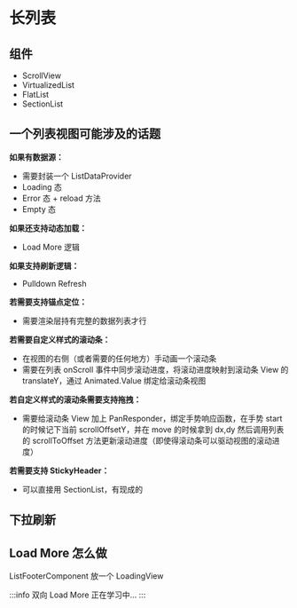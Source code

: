 # 长列表

## 组件

- ScrollView
- VirtualizedList
- FlatList
- SectionList

## 一个列表视图可能涉及的话题

**如果有数据源：**
- 需要封装一个 ListDataProvider
- Loading 态
- Error 态 + reload 方法
- Empty 态

**如果还支持动态加载：**
- Load More 逻辑

**如果支持刷新逻辑：**
- Pulldown Refresh

**若需要支持锚点定位：**
- 需要渲染层持有完整的数据列表才行

**若需要自定义样式的滚动条：**
- 在视图的右侧（或者需要的任何地方）手动画一个滚动条
- 需要在列表 onScroll 事件中同步滚动进度，将滚动进度映射到滚动条 View 的 translateY，通过 Animated.Value 绑定给滚动条视图

**若自定义样式的滚动条需要支持拖拽：**
- 需要给滚动条 View 加上 PanResponder，绑定手势响应函数，在手势 start 的时候记下当前 scrollOffsetY，并在 move 的时候拿到 dx,dy 然后调用列表的 scrollToOffset 方法更新滚动进度（即使得滚动条可以驱动视图的滚动进度）

**若需要支持 StickyHeader：**
- 可以直接用 SectionList，有现成的

## 下拉刷新

## Load More 怎么做

ListFooterComponent 放一个 LoadingView

:::info
双向 Load More 正在学习中...
:::